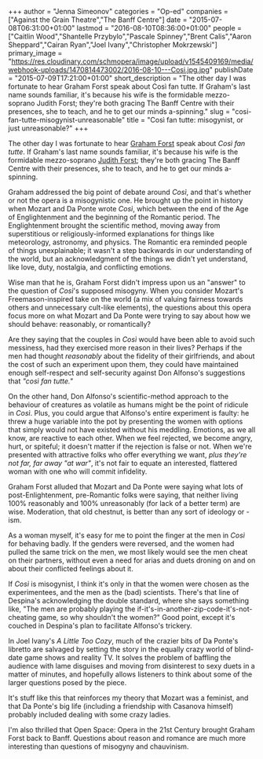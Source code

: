 +++
author = "Jenna Simeonov"
categories = "Op-ed"
companies = ["Against the Grain Theatre","The Banff Centre"]
date = "2015-07-08T06:31:00+01:00"
lastmod = "2016-08-10T08:36:00+01:00"
people = ["Caitlin Wood","Shantelle Przybylo","Pascale Spinney","Brent Calis","Aaron Sheppard","Cairan Ryan","Joel Ivany","Christopher Mokrzewski"]
primary_image = "https://res.cloudinary.com/schmopera/image/upload/v1545409169/media/webhook-uploads/1470814473002/2016-08-10---Cosi.jpg.jpg"
publishDate = "2015-07-09T17:21:00+01:00"
short_description = "The other day I was fortunate to hear Graham Forst speak about Così fan tutte. If Graham&#039;s last name sounds familiar, it&#039;s because his wife is the formidable mezzo-soprano Judith Forst; they&#039;re both gracing The Banff Centre with their presences, she to teach, and he to get our minds a-spinning."
slug = "cosi-fan-tutte-misogynist-unreasonable"
title = "Così fan tutte: misogynist, or just unreasonable?"
+++

The other day I was fortunate to hear [Graham Forst](https://www.sfu.ca/continuing-studies/instructors/e-h/graham-forst.html) speak about *Così fan tutte*. If Graham's last name sounds familiar, it's because his wife is the formidable mezzo-soprano [Judith Forst](http://music.cbc.ca/#!/artists/Judith-Forst); they're both gracing The Banff Centre with their presences, she to teach, and he to get our minds a-spinning.

Graham addressed the big point of debate around *Così*, and that's whether or not the opera is a misogynistic one. He brought up the point in history when Mozart and Da Ponte wrote *Così*, which between the end of the Age of Englightenment and the beginning of the Romantic period. The Englightenment brought the scientific method, moving away from superstitious or religiously-informed explanations for things like meteorology, astronomy, and physics. The Romantic era reminded people of things unexplainable; it wasn't a step backwards in our understanding of the world, but an acknowledgment of the things we didn't yet understand, like love, duty, nostalgia, and conflicting emotions.

Wise man that he is, Graham Forst didn't impress upon us an "answer" to the question of *Così*'s supposed misogyny. When you consider Mozart's Freemason-inspired take on the world (a mix of valuing fairness towards others and unnecessary cult-like elements), the questions about this opera focus more on what Mozart and Da Ponte were trying to say about how we should behave: reasonably, or romantically?

Are they saying that the couples in *Così* would have been able to avoid such messiness, had they exercised more reason in their lives? Perhaps if the men had thought *reasonably* about the fidelity of their girlfriends, and about the cost of such an experiment upon them, they could have maintained enough self-respect and self-security against Don Alfonso's suggestions that *"così fan tutte."*

On the other hand, Don Alfonso's scientific-method approach to the behaviour of creatures as volatile as humans might be the point of ridicule in *Così*. Plus, you could argue that Alfonso's entire experiment is faulty: he threw a huge variable into the pot by presenting the women with options that simply would not have existed without his meddling. Emotions, as we all know, are reactive to each other. When we feel rejected, we become angry, hurt, or spiteful; it doesn't matter if the rejection is false or not. When we're presented with attractive folks who offer everything we want, *plus they're not far, far away "at war"*, it's not fair to equate an interested, flattered woman with one who will commit infidelity.

Graham Forst alluded that Mozart and Da Ponte were saying what lots of post-Enlightenment, pre-Romantic folks were saying, that neither living 100% reasonably and 100% unreasonably (for lack of a better term) are wise. Moderation, that old chestnut, is better than any sort of ideology or -ism.

As a woman myself, it's easy for me to point the finger at the men in *Così* for behaving badly. If the genders were reversed, and the women had pulled the same trick on the men, we most likely would see the men cheat on their partners, without even a need for arias and duets droning on and on about their conflicted feelings about it.

If *Così* is misogynist, I think it's only in that the women were chosen as the experimentees, and the men as the (bad) scientists. There's that line of Despina's acknowledging the double standard, where she says something like, "The men are probably playing the if-it's-in-another-zip-code-it's-not-cheating game, so why shouldn't the women?" Good point, except it's couched in Despina's plan to facilitate Alfonso's trickery.

In Joel Ivany's *A Little Too Cozy*, much of the crazier bits of Da Ponte's libretto are salvaged by setting the story in the equally crazy world of blind-date game shows and reality TV. It solves the problem of baffling the audience with lame disguises and moving from disinterest to sexy duets in a matter of minutes, and hopefully allows listeners to think about some of the larger questions posed by the piece.

It's stuff like this that reinforces my theory that Mozart was a feminist, and that Da Ponte's big life (including a friendship with Casanova himself) probably included dealing with some crazy ladies.

I'm also thrilled that Open Space: Opera in the 21st Century brought Graham Forst back to Banff. Questions about reason and romance are much more interesting than questions of misogyny and chauvinism.
